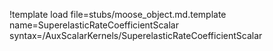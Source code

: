 !template load file=stubs/moose_object.md.template name=SuperelasticRateCoefficientScalar syntax=/AuxScalarKernels/SuperelasticRateCoefficientScalar